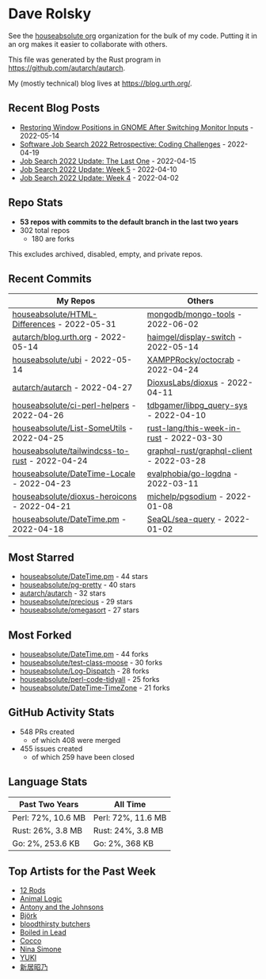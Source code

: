 
# Dave Rolsky

See the [houseabsolute org](/houseabsolute) organization for the bulk of my
code. Putting it in an org makes it easier to collaborate with others.

This file was generated by the Rust program in
https://github.com/autarch/autarch.

My (mostly technical) blog lives at https://blog.urth.org/.

## Recent Blog Posts

- [Restoring Window Positions in GNOME After Switching Monitor Inputs](https://blog.urth.org/2022/05/14/restoring-window-positions-in-gnome-after-switching-monitor-inputs/) - 2022-05-14
- [Software Job Search 2022 Retrospective: Coding Challenges](https://blog.urth.org/2022/04/19/software-job-search-2022-retrospective-coding-challenges/) - 2022-04-19
- [Job Search 2022 Update: The Last One](https://blog.urth.org/2022/04/15/job-search-2022-update-the-last-one/) - 2022-04-15
- [Job Search 2022 Update: Week 5](https://blog.urth.org/2022/04/10/job-search-2022-update-week-5/) - 2022-04-10
- [Job Search 2022 Update: Week 4](https://blog.urth.org/2022/04/02/job-search-2022-update-week-4/) - 2022-04-02


## Repo Stats
- **53 repos with commits to the default branch in the last two years**
- 302 total repos
  - 180 are forks

This excludes archived, disabled, empty, and private repos.

## Recent Commits
| My Repos | Others |
|----------|--------|
| [houseabsolute/HTML-Differences](https://github.com/houseabsolute/HTML-Differences) - 2022-05-31              | [mongodb/mongo-tools](https://github.com/mongodb/mongo-tools) - 2022-06-02                |
| [autarch/blog.urth.org](https://github.com/autarch/blog.urth.org) - 2022-05-14              | [haimgel/display-switch](https://github.com/haimgel/display-switch) - 2022-05-14                |
| [houseabsolute/ubi](https://github.com/houseabsolute/ubi) - 2022-05-14              | [XAMPPRocky/octocrab](https://github.com/XAMPPRocky/octocrab) - 2022-04-24                |
| [autarch/autarch](https://github.com/autarch/autarch) - 2022-04-27              | [DioxusLabs/dioxus](https://github.com/DioxusLabs/dioxus) - 2022-04-11                |
| [houseabsolute/ci-perl-helpers](https://github.com/houseabsolute/ci-perl-helpers) - 2022-04-26              | [tdbgamer/libpg_query-sys](https://github.com/tdbgamer/libpg_query-sys) - 2022-04-10                |
| [houseabsolute/List-SomeUtils](https://github.com/houseabsolute/List-SomeUtils) - 2022-04-25              | [rust-lang/this-week-in-rust](https://github.com/rust-lang/this-week-in-rust) - 2022-03-30                |
| [houseabsolute/tailwindcss-to-rust](https://github.com/houseabsolute/tailwindcss-to-rust) - 2022-04-24              | [graphql-rust/graphql-client](https://github.com/graphql-rust/graphql-client) - 2022-03-28                |
| [houseabsolute/DateTime-Locale](https://github.com/houseabsolute/DateTime-Locale) - 2022-04-23              | [evalphobia/go-logdna](https://github.com/evalphobia/go-logdna) - 2022-03-11                |
| [houseabsolute/dioxus-heroicons](https://github.com/houseabsolute/dioxus-heroicons) - 2022-04-21              | [michelp/pgsodium](https://github.com/michelp/pgsodium) - 2022-01-08                |
| [houseabsolute/DateTime.pm](https://github.com/houseabsolute/DateTime.pm) - 2022-04-18              | [SeaQL/sea-query](https://github.com/SeaQL/sea-query) - 2022-01-02                |


## Most Starred
- [houseabsolute/DateTime.pm](https://github.com/houseabsolute/DateTime.pm) - 44 stars
- [houseabsolute/pg-pretty](https://github.com/houseabsolute/pg-pretty) - 40 stars
- [autarch/autarch](https://github.com/autarch/autarch) - 32 stars
- [houseabsolute/precious](https://github.com/houseabsolute/precious) - 29 stars
- [houseabsolute/omegasort](https://github.com/houseabsolute/omegasort) - 27 stars


## Most Forked
- [houseabsolute/DateTime.pm](https://github.com/houseabsolute/DateTime.pm) - 44 forks
- [houseabsolute/test-class-moose](https://github.com/houseabsolute/test-class-moose) - 30 forks
- [houseabsolute/Log-Dispatch](https://github.com/houseabsolute/Log-Dispatch) - 28 forks
- [houseabsolute/perl-code-tidyall](https://github.com/houseabsolute/perl-code-tidyall) - 25 forks
- [houseabsolute/DateTime-TimeZone](https://github.com/houseabsolute/DateTime-TimeZone) - 21 forks


## GitHub Activity Stats
- 548 PRs created
  - of which 408 were merged
- 455 issues created
  - of which 259 have been closed

## Language Stats
| Past Two Years        | All Time                |
|-----------------------|-------------------------|
| Perl: 72%, 10.6 MB              | Perl: 72%, 11.6 MB                |
| Rust: 26%, 3.8 MB              | Rust: 24%, 3.8 MB                |
| Go: 2%, 253.6 KB              | Go: 2%, 368 KB                |


## Top Artists for the Past Week
* [12 Rods](https://musicbrainz.org/artist/6b69ad23-4b6d-4d58-8818-ff00b4e1b024)
* [Animal Logic](https://musicbrainz.org/artist/22ca9189-12b6-47af-8592-7c61d8b443a8)
* [Antony and the Johnsons](https://musicbrainz.org/artist/90cc2464-234e-4da0-b39b-576f36e633bc)
* [Björk](https://musicbrainz.org/artist/87c5dedd-371d-4a53-9f7f-80522fb7f3cb)
* [bloodthirsty butchers](https://musicbrainz.org/artist/8293299e-5411-4502-aed3-7ed09d37bf38)
* [Boiled in Lead](https://musicbrainz.org/artist/a22d7273-a0ec-4d1d-946b-6deede29886d)
* [Cocco](https://musicbrainz.org/artist/7f28f385-a591-4f66-80ea-a81a0f2abb54)
* [Nina Simone](https://musicbrainz.org/artist/2944824d-4c26-476f-a981-be849081942f)
* [YUKI](https://musicbrainz.org/artist/379866cd-980d-4d20-81f2-37986fd766fc)
* [新居昭乃](https://musicbrainz.org/artist/fac271b8-b340-440a-9938-3d59d0f90b97)

